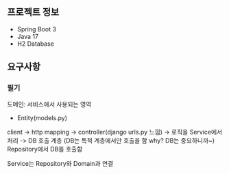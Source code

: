 ## 프로젝트 정보
- Spring Boot 3
- Java 17
- H2 Database


## 요구사항



### 필기
도메인: 서비스에서 사용되는 영역
- Entity(models.py)


client -> http mapping -> controller(django urls.py 느낌) -> 로직을 Service에서 처리 -> DB 호출 계층
(DB는 특적 계층에서만 호출을 함 why? DB는 중요하니까~)
Repository에서 DB를 호출함

Service는 Repository와 Domain과 연결



